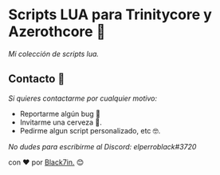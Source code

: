 # Scripts LUA para Trinitycore y Azerothcore 🚀

_Mi colección de scripts lua._

## Contacto 🎁

_Si quieres contactarme por cualquier motivo:_
* Reportarme algún bug 📢
* Invitarme una cerveza 🍺. 
* Pedirme algun script personalizado, etc 🤓.

_No dudes para escribirme al Discord: elperroblack#3720_

 con ❤️ por [Black7in.](https://github.com/Black7in) 😊
